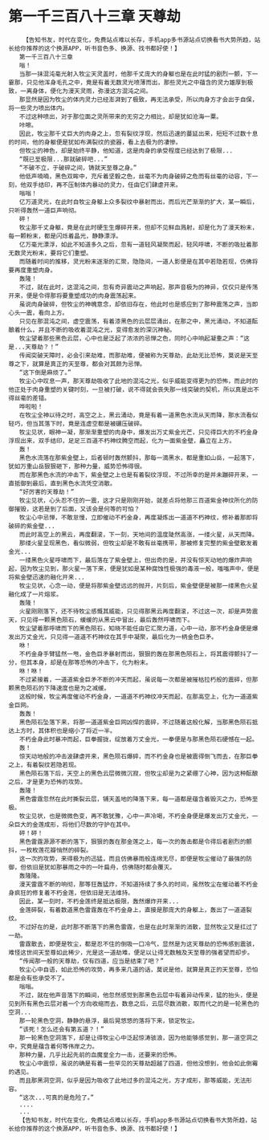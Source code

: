 # 第一千三百八十三章 天尊劫
        【告知书友，时代在变化，免费站点难以长存，手机app多书源站点切换看书大势所趋，站长给你推荐的这个换源APP，听书音色多、换源、找书都好使！】
       第一千三百八十三章
       嗡！
       当那一抹混沌毫光射入牧尘天灵盖时，他那千丈庞大的身躯也是在此时猛的剧烈一颤，下一霎那，只见他浑身毛孔之中，竟是有着无数灵光喷薄而出，那些灵光之中蕴含的灵力雄厚到极致，一离身体，便化为漫天灵雨，弥漫这方混沌之间。
       那显然是因为牧尘的体内灵力已经澎湃到了极致，再无法承受，所以肉身方才会出于自保，将一些灵力喷出体内。
       不过这种喷出，对于那位面之灵所带来的无穷之力相比，却是犹如沧海一粟。
       咔嚓。
       因此，牧尘那千丈巨大的肉身之上，忽有裂纹浮现，然后迅速的蔓延出来，短短不过数十息的时间，他的身躯便是犹如布满裂纹的瓷器，看上去极为的凄惨。
       但牧尘的神色，却是始终平静，他知道，这是肉身的承受程度已经达到了极限...
       “既已至极限...那就破碎吧...”
       “不破不立，于破碎之间，铸就天至尊之身。”
       他低声喃喃，黑色双眸中，充斥着坚毅之色，丝毫不为肉身破碎之危而有丝毫的动容，下一刻，他双手结印，再不压制体内暴动的灵力，任由它们肆虐开来。
       嗡嗡！
       亿万道灵光，在此时自牧尘身躯上众多裂纹中暴射而出，而后光芒渐渐的扩大，某一瞬后，只听得轰然一道巨声响彻。
       砰！
       牧尘那千丈身躯，竟是在此时硬生生爆碎开来，但却不见鲜血溅射，却是化为了漫天粉末，每一颗粉末，都是闪烁着晶光，静静漂浮。
       亿万毫光漂浮，如此不知道多久之后，忽有一道轻风凝聚而起，轻风呼啸，不断的吸扯着那无数灵光粉末，要将它们重塑。
       而随着时间的推移，灵光粉末逐渐的汇聚，隐隐间，一道人影便是在其中若隐若现，仿佛将要再度重塑肉身。
       轰隆！
       不过，就在此时，这混沌之间，忽有奇异震动之声响起，那声音极为的神异，仅仅只是传荡开来，便是令得那将要重塑成功的肉身震荡起来。
       虽说肉身破碎，但牧尘的神魄意念，却依旧存在，他此时也是感应到了那种震荡之声，当即心头一震，看向上方。
       只见在那混沌之间，虚空震荡，有着漆黑色的云层层涌出，在那之中，黑光涌动，不知道酝酿着什么，并且不断的吸收着混沌之光，变得愈发的深沉神秘。
       牧尘望着那些黑色云层，心中也是泛起了浓浓的忌惮之色，同时心中响起凝重之声：“这是...天尊劫？！”
       传闻突破天障时，必会引来劫难，而那劫难，便被称为天尊劫，此劫无比恐怖，莫说是天至尊之下，就算是真正的天至尊，都会对其颇为忌惮。
       “这下倒是麻烦了。”
       牧尘心中叹息一声，那天尊劫吸收了此地的混沌之光，似乎威能变得更为的恐怖，而此时的他正处于肉身重塑的关键时刻，一旦被打破，说不得就会丧失那一线突破的契机，所以真是出不得丝毫的差错。
       哗啦啦！
       在牧尘全神以待之时，高空之上，黑云涌动，竟是有着一道黑色水流从天而降，那水流看似轻巧，但当其落下时，竟是连虚空都是被碾压破碎。
       牧尘见状，眼神一凝，那渐渐重塑的肉身中，爆发出万丈紫金光芒，只见得巨大的不朽金身浮现出来，双手结印，足足三百道不朽神纹腾空而起，化为一面紫金壁，矗立在上方。
       轰！
       黑色水流落在那紫金壁上，后者顿时轰然颤抖，那每一滴黑水，都是重如山岳，一起落下，犹如万重山岳狠狠砸下，那种力量，威势恐怖得很。
       而在那黑色水流的冲击下，紫金壁之上也是有着裂纹浮现，不过所幸的是并未蹦碎开来，一直抵御到最后，直到黑色水流凭空消散。
       “好厉害的天尊劫！”
       牧尘见状，心头忍不住的一震，这才只是刚刚开始，就差点将他那三百道紫金神纹所化的防御摧毁，这若是到了后面，又该会是何等的可怕？
       牧尘心中忌惮，不敢怠慢，立即催动不朽金身，再度凝炼出一道道不朽神纹，修补着那即将破碎的紫金壁...
       而此时高空上的黑云，再度翻滚，下一刻，天地间的温度陡然高涨，一缕火星，从天而降。
       那缕火星呈现黑色，看似微弱，但牧尘却是不敢有丝毫携带，那被修复完整的紫金壁散发着金光...
       一缕黑色火星呼啸而下，最后落在了紫金壁上，但出奇的是，并没有惊天动地的爆炸声响起，因为牧尘见到，那火星一落下来，便是犹如是某种腐蚀性极强的毒液一般，嗤嗤声中，便是将紫金壁迅速的融化开来...
       牧尘见状，心念一动，便是将那紫金壁远远的抛开，片刻后，紫金壁便是被那一缕黑色火星融化成了一片熔浆。
       轰隆！
       火星刚刚落下，还不待牧尘感慨其威能，只见得那黑云再度翻滚，不过这一次，却是声势震天，只见得一颗黑色陨石，缓缓的从黑云中冒出，最后轰然呼啸而下。
       牧尘望着那呼啸而下的黑色陨石，知晓不能任由它汇聚力道，心中一动，那不朽金身便是爆发出万丈金光，只见得一道道不朽神纹在其手中凝聚，最后化为一柄金色巨矛。
       咻！
       不朽金身手臂猛然一甩，金色巨矛暴射而出，狠狠的轰在那黑色陨石上，将其震得颤抖了一分，但其本身，却是在那等恐怖的冲击下，化为粉末。
       咻！咻！
       不过紧接着，一道道紫金巨矛不断的冲天而起，虽说每一次都是被摧枯拉朽般的震碎，但那颗黑色陨石的下降速度也是为之减缓。
       这般时候，牧尘再度催动不朽金身，一道道不朽神纹冲天而起，在那高空上，化为一道道紫金巨网。
       轰轰！
       黑色陨石坠落下来，将那一道道紫金巨网凶悍的震碎，不过随着这般化解，当那黑色陨石抵达上方时，其体积也是缩小了将近一半。
       不朽金身此时暴冲而起，巨拳握拢，绽放着万丈金光，一拳便是与那黑色陨石硬憾在一起。
       轰！
       惊天动地般的冲击波肆虐开来，黑色陨石爆碎，而不朽金身也是被震得倒飞而去，在那巨拳之上，有着裂纹若隐若现。
       黑色陨石落下后，天空上的黑色云层微微沉寂，但牧尘却是为之紧绷了心神，因为这种酝酿之后，才是更为恐怖的攻势。
       轰隆！
       黑色雷霆忽然在此时撕裂云层，铺天盖地的降落下来，每一道都是蕴含着毁灭之力，恐怖至极。
       牧尘见状，也是微微色变，再不敢犹豫，心中一声冷喝，不朽金身便是爆发出万丈金光，一朵巨大的金莲成形，将他们尽数的守护在其中。
       砰！砰！
       黑色雷霆源源不断的落下，狠狠的轰在那金莲之上，每一次的轰击都是令得后者剧烈的颤抖，一枚枚莲花瓣悄然的碎裂。
       这一次的攻势，来得极为的迅猛，而且仿佛暴雨般连绵无尽，即便是牧尘催动了最强的防御，但依旧是犹如那暴雨之中的一叶扁舟，仿佛随时都会覆灭。
       轰隆隆。
       漫天雷霆不断的响彻，那等狂轰猛炸，不知道持续了多久的时间，虽然牧尘在催动着不朽金身疯狂的修复着不朽金莲，但依旧是无法维持。
       因此，某一刻时，不朽金莲终是抵达极限，轰然爆炸开来...
       金莲碎裂，有着数道黑色雷霆轰在不朽金身上，直接是那庞大的身躯上，轰出了一道道裂纹。
       不过好在的是，此时那不断落下的黑色雷霆，也是在此时渐渐的消散，显然牧尘又是扛过了一劫。
       雷霆散去，即便是牧尘，都是忍不住的倒吸一口冷气，显然是为这天尊劫的恐怖感到震骇，难怪这世间天至尊如此稀少，光是这一道劫难，便足以让得无数触及天至尊的强者望而却步。
       “传闻那一般的天尊劫，仅有四道，应当是结束了吧？”
       牧尘心中自语，如此恐怖的攻势，再多来几道的话，莫说是他，就算是真正的天至尊，恐怕都是会有些承受不了。
       嗡嗡。
       不过，就在他声音落下的瞬间，他忽然感觉到那黑色云层中有着异动传来，猛的抬头，便是见到所有黑色云层对着一个方向收缩而去，数息之后，云层尽数消散，取而代之的是一轮黑色的空洞...
       那一轮黑色空洞，静静的悬浮，最后晃悠悠的落将下来，锁定牧尘。
       “该死！怎么还会有第五道？！”
       那一轮黑色空洞落下，却是让得牧尘心中泛起惊涛骇浪，因为他能够感觉到，那一道空洞之中，究竟是蕴含着何等伟岸之力。
       那种力量，几乎比起先前的血魔皇全力一击，还要来的恐怖。
       牧尘心中震惊，虽说的确是有着一些罕见的天尊劫超越了四道，但他没想到，他会如此倒霉的遇见。
       而且那黑洞空洞，似乎是因为吸收了此地过多的混沌之光，方才成形，那等威能，无法形容。
       “这次...可真的是危险了。”
       ....
       ...
       【告知书友，时代在变化，免费站点难以长存，手机app多书源站点切换看书大势所趋，站长给你推荐的这个换源APP，听书音色多、换源、找书都好使！】